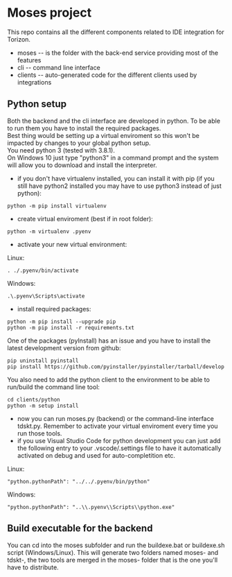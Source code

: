 # Moses project

This repo contains all the different components related to IDE integration for Torizon.

- moses -- is the folder with the back-end service providing most of the features
- cli -- command line interface
- clients -- auto-generated code for the different clients used by integrations

## Python setup

Both the backend and the cli interface are developed in python. To be able to run them you have to install the required packages.  
Best thing would be setting up a virtual enviroment so this won't be impacted by changes to your global python setup.  
You need python 3 (tested with 3.8.1).  
On Windows 10 just type "python3" in a command prompt and the system will allow you to download and install the interpreter. 

* if you don't have virtualenv installed, you can install it with pip (if you still have python2 installed you may have to use python3 instead of just python):

```
python -m pip install virtualenv
```

* create virtual enviroment (best if in root folder):

```
python -m virtualenv .pyenv
```

* activate your new virtual environment:

Linux:

```
. ./.pyenv/bin/activate
```

Windows:

```
.\.pyenv\Scripts\activate
```

* install required packages:

```
python -m pip install --upgrade pip
python -m pip install -r requirements.txt
```

One of the packages (pyInstall) has an issue and you have to install the latest development version from github:
```
pip uninstall pyinstall
pip install https://github.com/pyinstaller/pyinstaller/tarball/develop
```

You also need to add the python client to the environment to be able to run/build the command line tool:
```
cd clients/python
python -m setup install
```

* now you can run moses.py (backend) or the command-line interface tdskt.py. Remember to activate your virtual enviroment every time you run those tools.
* if you use Visual Studio Code for python development you can just add the following entry to your .vscode/.settings file to have it automatically activated on debug and used for auto-completition etc.

Linux:

```
"python.pythonPath": "../../.pyenv/bin/python"
```

Windows: 

```
"python.pythonPath": "..\\.pyenv\\Scripts\\python.exe"
```

## Build executable for the backend
You can cd into the moses subfolder and run the buildexe.bat or buildexe.sh script (Windows/Linux). 
This will generate two folders named moses-<OS> and tdskt-<OS>, the two tools are merged in the moses-<OS> folder that is the one you'll have to distribute.
